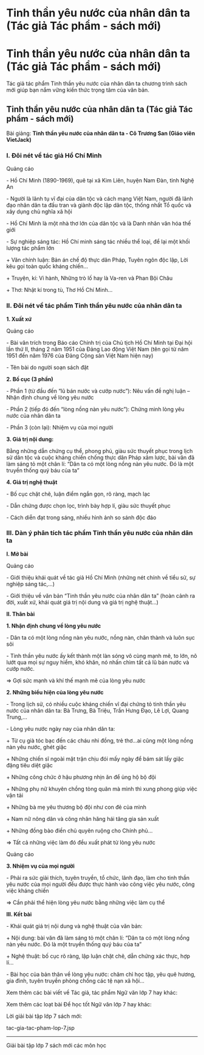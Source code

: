 # Tinh thần yêu nước của nhân dân ta (Tác giả Tác phẩm - sách mới)

# Tinh thần yêu nước của nhân dân ta (Tác giả Tác phẩm - sách mới)

Tác giả tác phẩm Tinh thần yêu nước của nhân dân ta chương trình sách mới giúp bạn nắm vững kiến thức trọng tâm của văn bản.

## Tinh thần yêu nước của nhân dân ta (Tác giả Tác phẩm - sách mới)

Bài giảng: **Tinh thần yêu nước của nhân dân ta - Cô Trương San (Giáo viên VietJack)**

### I. Đôi nét về tác giả Hồ Chí Minh

Quảng cáo

\- Hồ Chí Minh (1890-1969), quê tại xã Kim Liên, huyện Nam Đàn, tỉnh Nghệ An 

\- Người là lãnh tụ vĩ đại của dân tộc và cách mạng Việt Nam, người đã lãnh đạo nhân dân ta đấu tran và giành độc lập dân tộc, thống nhất Tổ quốc và xây dụng chủ nghĩa xã hội 

\- Hồ Chí Minh là một nhà thơ lớn của dân tộc và là Danh nhân văn hóa thế giới 

\- Sự nghiệp sáng tác: Hồ Chí minh sáng tác nhiều thể loại, để lại một khối lượng tác phẩm lớn 

\+ Văn chính luận: Bản án chế độ thực dân Pháp, Tuyên ngôn độc lập, Lời kêu gọi toàn quốc kháng chiến… 

\+ Truyện, kí: Vi hành, Những trò lố hay là Va-ren và Phan Bội Châu 

\+ Thơ: Nhật kí trong tù, Thơ Hồ Chí Minh… 

### II. Đôi nét về tác phẩm Tinh thần yêu nước của nhân dân ta

**1\. Xuất xứ**

Quảng cáo

\- Bài văn trích trong Báo cáo Chính trị của Chủ tịch Hồ Chí Minh tại Đại hội lần thứ II, tháng 2 năm 1951 của Đảng Lao động Việt Nam (tên gọi từ năm 1951 đến năm 1976 của Đảng Cộng sản Việt Nam hiện nay) 

\- Tên bài do người soạn sách đặt 

**2\. Bố cục (3 phần)**

\- Phần 1 (từ đầu đến “lũ bán nước và cướp nước”): Nêu vấn đề nghị luận – Nhận định chung về lòng yêu nước 

\- Phần 2 (tiếp đó đến “lòng nồng nàn yêu nước”): Chứng minh lòng yêu nước của nhân dân ta 

\- Phần 3 (còn lại): Nhiệm vụ của mọi người 

**3\. Giá trị nội dung:**

Bằng những dẫn chứng cụ thể, phong phú, giàu sức thuyết phục trong lịch sử dân tộc và cuộc kháng chiến chống thực dân Pháp xâm lược, bài văn đã làm sáng tỏ một chân lí: “Dân ta có một lòng nồng nàn yêu nước. Đó là một truyền thống quý báu của ta” 

**4\. Giá trị nghệ thuật**

\- Bố cục chặt chẽ, luận điểm ngắn gọn, rõ ràng, mạch lạc 

\- Dẫn chứng được chọn lọc, trình bày hợp lí, giàu sức thuyết phục 

\- Cách diễn đạt trong sáng, nhiều hình ảnh so sánh độc đáo 

### III. Dàn ý phân tích tác phẩm Tinh thần yêu nước của nhân dân ta

**I. Mở bài**

Quảng cáo

\- Giới thiệu khái quát về tác giả Hồ Chí Minh (những nét chính về tiểu sử, sự nghiệp sáng tác,…) 

\- Giới thiệu về văn bản “Tinh thần yêu nước của nhân dân ta” (hoàn cảnh ra đời, xuất xứ, khái quát giá trị nội dung và giá trị nghệ thuật…) 

**II. Thân bài**

**1\. Nhận định chung về lòng yêu nước**

\- Dân ta có một lòng nồng nàn yêu nước, nồng nàn, chân thành và luôn sục sôi 

\- Tinh thần yêu nước ấy kết thành một làn sóng vô cùng mạnh mẽ, to lớn, nõ lướt qua mọi sự nguy hiểm, khó khăn, nó nhấn chìm tất cả lũ bán nước và cướp nước. 

⇒ Gợi sức mạnh và khí thế mạnh mẽ của lòng yêu nước 

**2\. Những biểu hiện của lòng yêu nước**

\- Trong lịch sử, có nhiều cuộc kháng chiến vĩ đại chứng tỏ tinh thần yêu nước của nhân dân ta: Bà Trưng, Bà Triệu, Trần Hưng Đạo, Lê Lợi, Quang Trung,… 

\- Lòng yêu nước ngày nay của nhân dân ta: 

\+ Từ cụ già tóc bạc đến các cháu nhi đồng, trẻ thơ…ai cũng một lòng nồng nàn yêu nước, ghét giặc 

\+ Những chiến sĩ ngoài mặt trận chịu đói mấy ngày để bám sát lấy giặc đặng tiêu diệt giặc 

\+ Những công chức ở hậu phương nhịn ăn để ủng hộ bộ đội 

\+ Những phụ nữ khuyên chồng tòng quân mà mình thì xung phong giúp việc vận tải 

\+ Những bà mẹ yêu thương bộ đội như con đẻ của mình 

\+ Nam nữ nông dân và công nhân hăng hái tăng gia sản xuất 

\+ Những đồng bào điền chủ quyên ruộng cho Chính phủ… 

⇒ Tất cả những việc làm đó đều xuất phát từ lòng yêu nước 

Quảng cáo

**3\. Nhiệm vụ của mọi người**

\- Phải ra sức giải thích, tuyên truyền, tổ chức, lãnh đạo, làm cho tinh thần yêu nước của mọi người đều được thực hành vào công việc yêu nước, công việc kháng chiến 

⇒ Cần phải thể hiện lòng yêu nước bằng những việc làm cụ thể 

**III. Kết bài**

\- Khái quát giá trị nội dung và nghệ thuật của văn bản: 

\+ Nội dung: bài văn đã làm sáng tỏ một chân lí: “Dân ta có một lòng nồng nàn yêu nước. Đó là một truyền thống quý báu của ta” 

\+ Nghệ thuật: bố cục rõ ràng, lập luận chặt chẽ, dẫn chứng xác thực, hợp lí… 

\- Bài học của bản thân về lòng yêu nước: chăm chỉ học tập, yêu quê hương, gia đình, tuyên truyền phòng chống các tệ nạn xã hội… 

Xem thêm các bài viết về Tác giả, tác phẩm Ngữ văn lớp 7 hay khác:

Xem thêm các loạt bài Để học tốt Ngữ văn lớp 7 hay khác:

Lời giải bài tập lớp 7 sách mới:

tac-gia-tac-pham-lop-7.jsp

* * *

Giải bài tập lớp 7 sách mới các môn học
